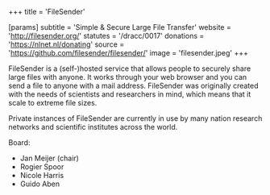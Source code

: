 +++
title = 'FileSender'

[params]
    subtitle = 'Simple & Secure Large File Transfer'
    website = 'http://filesender.org/'
    statutes = '/dracc/0017'
    donations = 'https://nlnet.nl/donating'
    source = 'https://github.com/filesender/filesender/'
    image = 'filesender.jpeg'
+++

FileSender is a (self-)hosted service that allows people to securely share large files with anyone. It works through your web browser and you can send a file to anyone with a mail address. FileSender was originally created with the needs of scientists and researchers in mind, which means that it scale to extreme file sizes.

Private instances of FileSender are currently in use by many nation research networks and scientific institutes across the world.

Board:
 * Jan Meijer (chair)
 * Rogier Spoor
 * Nicole Harris
 * Guido Aben
